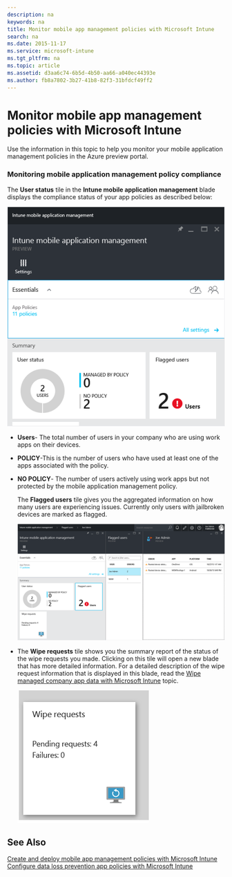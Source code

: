 ```yaml
---
description: na
keywords: na
title: Monitor mobile app management policies with Microsoft Intune
search: na
ms.date: 2015-11-17
ms.service: microsoft-intune
ms.tgt_pltfrm: na
ms.topic: article
ms.assetid: d3aa6c74-6b5d-4b50-aa66-a040ec44393e
ms.author: fb8a7802-3b27-41b8-82f3-31bfdcf49ff2
---
```

# Monitor mobile app management policies with Microsoft Intune
Use the information in this topic to help you monitor your mobile application management policies in the Azure preview portal.

### Monitoring mobile application management policy compliance
The **User status** tile in the **Intune mobile application management** blade displays the compliance status of your app policies as described below:

![](../Image/AppManagement/AzurePortal_MAM_MonitorUsers.png)

-   **Users**- The total number of users in your company who are using work apps on their devices.

-   **POLICY**-This is the number of users who have used at least one of the apps associated with the policy.

-   **NO POLICY**- The number of users actively using work apps but not protected by the mobile application management policy.

    The **Flagged users** tile gives you the aggregated information on how many users are experiencing issues. Currently only users with jailbroken devices are marked as flagged.

    ![](../Image/AppManagement/AzurePortal_MAM_FlaggedUserDetails.png)

-   The **Wipe requests** tile shows you the summary report of the status of the wipe requests you made. Clicking on this tile will open a new blade that has more detailed information. For a detailed description of the wipe request information that is displayed in this blade, read the [Wipe managed company app data with Microsoft Intune](../Topic/Wipe_managed_company_app_data_with_Microsoft_Intune.md) topic.

    ![](../Image/AppManagement/AzurePortal_MAM_WipeRequestsSummary.png)

## See Also
[Create and deploy mobile app management policies with Microsoft Intune](../Topic/Create_and_deploy_mobile_app_management_policies_with_Microsoft_Intune.md)
[Configure data loss prevention app policies with Microsoft Intune](../Topic/Configure_data_loss_prevention_app_policies_with_Microsoft_Intune.md)


